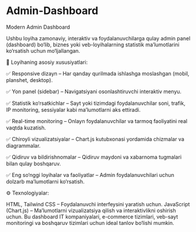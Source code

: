 # Admin-Dashboard

Modern Admin Dashboard

Ushbu loyiha zamonaviy, interaktiv va foydalanuvchilarga qulay admin panel (dashboard) bo‘lib, biznes yoki veb-loyihalarning statistik ma’lumotlarini ko‘rsatish uchun mo‘ljallangan.

📌 Loyihaning asosiy xususiyatlari:

✅ Responsive dizayn – Har qanday qurilmada ishlashga moslashgan (mobil, planshet, desktop).

✅ Yon panel (sidebar) – Navigatsiyani osonlashtiruvchi interaktiv menyu.

✅ Statistik ko‘rsatkichlar – Sayt yoki tizimdagi foydalanuvchilar soni, trafik, IP monitoring, sessiyalar kabi ma’lumotlarni aks ettiradi.

✅ Real-time monitoring – Onlayn foydalanuvchilar va tarmoq faoliyatini real vaqtda kuzatish.

✅ Chiroyli vizualizatsiyalar – Chart.js kutubxonasi yordamida chizmalar va diagrammalar.

✅ Qidiruv va bildirishnomalar – Qidiruv maydoni va xabarnoma tugmalari bilan qulay boshqaruv.

✅ Eng so‘nggi loyihalar va faoliyatlar – Admin foydalanuvchilari uchun dolzarb ma’lumotlarni ko‘rsatish.

⚙️ Texnologiyalar:

HTML, Tailwind CSS – Foydalanuvchi interfeysini yaratish uchun.
JavaScript (Chart.js) – Ma’lumotlarni vizualizatsiya qilish va interaktivlikni oshirish uchun.
Bu dashboard IT kompaniyalari, e-commerce tizimlari, veb-sayt monitoringi va boshqaruv tizimlari uchun ideal tanlov bo‘lishi mumkin.
